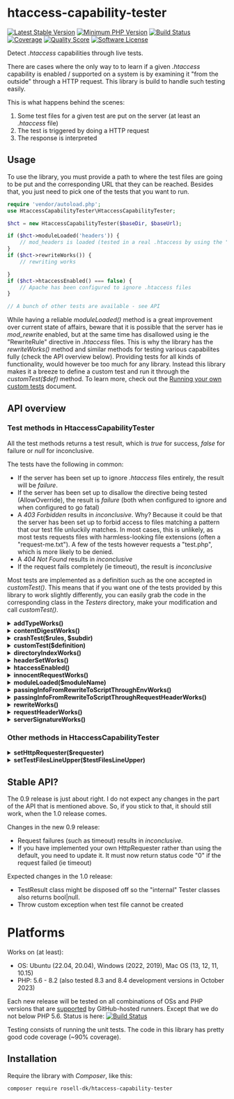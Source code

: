 # htaccess-capability-tester

[![Latest Stable Version](https://img.shields.io/packagist/v/rosell-dk/htaccess-capability-tester.svg?style=flat-square)](https://packagist.org/packages/rosell-dk/htaccess-capability-tester)
[![Minimum PHP Version](https://img.shields.io/badge/php-%3E%3D%205.6-8892BF.svg?style=flat-square)](https://php.net)
[![Build Status](https://img.shields.io/github/actions/workflow/status/rosell-dk/htaccess-capability-tester/ci.yml?branch=master&logo=GitHub&style=flat-square)](https://github.com/rosell-dk/htaccess-capability-tester/actions/workflows/ci.yml)
[![Coverage](https://img.shields.io/endpoint?url=https://little-b.it/htaccess-capability-tester/code-coverage/coverage-badge.json)](http://little-b.it/htaccess-capability-tester/code-coverage/coverage/index.html)
[![Quality Score](https://img.shields.io/scrutinizer/g/rosell-dk/htaccess-capability-tester.svg?style=flat-square)](https://scrutinizer-ci.com/g/rosell-dk/htaccess-capability-tester/)
[![Software License](https://img.shields.io/badge/license-MIT-brightgreen.svg?style=flat-square)](https://github.com/rosell-dk/htaccess-capability-tester/blob/master/LICENSE)


Detect *.htaccess* capabilities through live tests.

There are cases where the only way to to learn if a given *.htaccess* capability is enabled / supported on a system is by examining it "from the outside" through a HTTP request. This library is build to handle such testing easily.

This is what happens behind the scenes:
1. Some test files for a given test are put on the server (at least an *.htaccess* file)
2. The test is triggered by doing a HTTP request
3. The response is interpreted

## Usage

To use the library, you must provide a path to where the test files are going to be put and the corresponding URL that they can be reached. Besides that, you just need to pick one of the tests that you want to run.

```php
require 'vendor/autoload.php';
use HtaccessCapabilityTester\HtaccessCapabilityTester;

$hct = new HtaccessCapabilityTester($baseDir, $baseUrl);

if ($hct->moduleLoaded('headers')) {
    // mod_headers is loaded (tested in a real .htaccess by using the "IfModule" directive)
}
if ($hct->rewriteWorks()) {    
    // rewriting works

}
if ($hct->htaccessEnabled() === false) {
    // Apache has been configured to ignore .htaccess files
}

// A bunch of other tests are available - see API
```
While having a reliable *moduleLoaded()* method is a great improvement over current state of affairs, beware that it is possible that the server has ie *mod_rewrite* enabled, but at the same time has disallowed using ie the "RewriteRule" directive in *.htaccess* files. This is why the library has the *rewriteWorks()* method and similar methods for testing various capabilites fully (check the API overview below). Providing tests for all kinds of functionality, would however be too much for any library. Instead this library makes it a breeze to define a custom test and run it through the *customTest($def)* method. To learn more, check out the [Running your own custom tests](https://github.com/rosell-dk/htaccess-capability-tester/blob/master/docs/Running%20your%20own%20custom%20tests.md) document.

## API overview

### Test methods in HtaccessCapabilityTester

All the test methods returns a test result, which is *true* for success, *false* for failure or *null* for inconclusive.

The tests have the following in common:
- If the server has been set up to ignore *.htaccess* files entirely, the result will be *failure*.
- If the server has been set up to disallow the directive being tested (AllowOverride), the result is *failure* (both when configured to ignore and when configured to go fatal)
- A *403 Forbidden* results in *inconclusive*. Why? Because it could be that the server has been set up to forbid access to files matching a pattern that our test file unluckily matches. In most cases, this is unlikely, as most tests requests files with harmless-looking file extensions (often a "request-me.txt"). A few of the tests however requests a "test.php", which is more likely to be denied.
- A *404 Not Found* results in *inconclusive*
- If the request fails completely (ie timeout), the result is *inconclusive*


Most tests are implemented as a definition such as the one accepted in *customTest()*. This means that if you want one of the tests provided by this library to work slightly differently, you can easily grab the code in the corresponding class in the *Testers* directory, make your modification and call *customTest()*.

<details><summary><b>addTypeWorks()</b></summary>
<p><br>
Tests if the *AddType* directive works.

Implementation (YAML definition):

```yaml
subdir: add-type
files:
  - filename: '.htaccess'
    content: |
      <IfModule mod_mime.c>
          AddType image/gif .test
      </IfModule>
  - filename: 'request-me.test'
    content: 'hi'
request:
  url: 'request-me.test'

interpretation:
 - ['success', 'headers', 'contains-key-value', 'Content-Type', 'image/gif']
 - ['inconclusive', 'status-code', 'not-equals', '200']
 - ['failure', 'headers', 'not-contains-key-value', 'Content-Type', 'image/gif']
```

</p>
</details>

<details><summary><b>contentDigestWorks()</b></summary>
<p>

Implementation (YAML definition):

```yaml
subdir: content-digest
subtests:
  - subdir: on
    files:
    - filename: '.htaccess'
      content: |
        ContentDigest On
    - filename: 'request-me.txt'
      content: 'hi'
    request:
      url: 'request-me.txt'
    interpretation:
      - ['failure', 'headers', 'not-contains-key', 'Content-MD5'],

    - subdir: off
      files:
        - filename: '.htaccess'
          content: |
             ContentDigest Off
        - filename: 'request-me.txt'
          content: 'hi'
      request:
        url: 'request-me.txt'

      interpretation:
        - ['failure', 'headers', 'contains-key', 'Content-MD5']
        - ['inconclusive', 'status-code', 'not-equals', '200']
        - ['success', 'status-code', 'equals', '200']
```

</p>
</details>

<details><summary><b>crashTest($rules, $subdir)</b></summary>
<p><br>
Test if some rules makes the server "crash" (respond with 500 Internal Server Error for requests to files in the folder).
You pass the rules that you want to check.
You can optionally pass in a subdir for the tests. If you do not do that, a hash of the rules will be used.

Implementation (PHP):

```php
/**
 * @param string $htaccessRules  The rules to check
 * @param string $subSubDir      subdir for the test files. If not supplied, a fingerprint of the rules will be used
 */
public function __construct($htaccessRules, $subSubDir = null)
{
    if (is_null($subSubDir)) {
        $subSubDir = hash('md5', $htaccessRules);
    }

    $test = [
        'subdir' => 'crash-tester/' . $subSubDir,
        'subtests' => [
            [
                'subdir' => 'the-suspect',
                'files' => [
                    ['.htaccess', $htaccessRules],
                    ['request-me.txt', 'thanks'],
                ],
                'request' => [
                    'url' => 'request-me.txt',
                    'bypass-standard-error-handling' => ['all']
                ],
                'interpretation' => [
                    ['success', 'status-code', 'not-equals', '500'],
                ]
            ],
            [
                'subdir' => 'the-innocent',
                'files' => [
                    ['.htaccess', '# I am no trouble'],
                    ['request-me.txt', 'thanks'],
                ],
                'request' => [
                    'url' => 'request-me.txt',
                    'bypass-standard-error-handling' => ['all']
                ],
                'interpretation' => [
                    // The suspect crashed. But if the innocent crashes too, we cannot judge
                    ['inconclusive', 'status-code', 'equals', '500'],

                    // The innocent did not crash. The suspect is guilty!
                    ['failure'],
                ]
            ],
        ]
    ];

    parent::__construct($test);
}
```

</p>
</details>

<details><summary><b>customTest($definition)</b></summary>
<p>

Allows you to run a custom test. Check out README.md for instructions

</p>
</details>

<details><summary><b>directoryIndexWorks()</b></summary>
<p><br>
Tests if DirectoryIndex works.

Implementation (YAML definition):

```yaml
subdir: directory-index
files:
  - filename: '.htaccess'
    content: |
      <IfModule mod_dir.c>
          DirectoryIndex index2.html
      </IfModule>
  - filename: 'index.html'
    content: '0'
  - filename: 'index2.html'
    content: '1'

request:
  url: ''   # We request the index, that is why its empty
  bypass-standard-error-handling: ['404']

interpretation:
  - ['success', 'body', 'equals', '1']
  - ['failure', 'body', 'equals', '0']
  - ['failure', 'status-code', 'equals', '404']  # "index.html" might not be set to index
```

</p>
</details>

<details><summary><b>headerSetWorks()</b></summary>
<p><br>
Tests if setting a response header works using the *Header* directive.

Implementation (YAML definition):

```yaml
subdir: header-set
files:
    - filename: '.htaccess'
      content: |
          <IfModule mod_headers.c>
              Header set X-Response-Header-Test: test
          </IfModule>
    - filename: 'request-me.txt'
      content: 'hi'

request:
    url: 'request-me.txt'

interpretation:
    - [success, headers, contains-key-value, 'X-Response-Header-Test', 'test'],
    - [failure]
```

</p>
</details>

<details><summary><b>htaccessEnabled()</b></summary>
<p><br>
Apache can be configured to ignore *.htaccess* files altogether. This method tests if the *.htaccess* file is processed at all

The method works by trying out a series of subtests until a conclusion is reached. It will never come out inconclusive.

How does it work?
- The first strategy is testing a series of features, such as `rewriteWorks()`. If any of them works, well, then the *.htaccess* must have been processed.
- Secondly, the `serverSignatureWorks()` is tested. The "ServerSignature" directive is special because it is in core and cannot be disabled with AllowOverride. If this test comes out as a failure, it is so *highly likely* that the .htaccess has not been processed, that we conclude that it has not.
- Lastly, if all other methods failed, we try calling `crashTest()` on an .htaccess file that we on purpose put syntax errors in. If it crashes, the .htaccess file must have been proccessed. If it does not crash, it has not. This last method is bulletproof - so why not do it first? Because it might generate an entry in the error log.

Main part of implementation:
```php
// If we can find anything that works, well the .htaccess must have been proccesed!
if ($hct->serverSignatureWorks()    // Override: None,  Status: Core, REQUIRES PHP
    || $hct->contentDigestWorks()   // Override: Options,  Status: Core
    || $hct->addTypeWorks()         // Override: FileInfo, Status: Base, Module: mime
    || $hct->directoryIndexWorks()  // Override: Indexes,  Status: Base, Module: mod_dir
    || $hct->rewriteWorks()         // Override: FileInfo, Status: Extension, Module: rewrite
    || $hct->headerSetWorks()       // Override: FileInfo, Status: Extension, Module: headers
) {
    $status = true;
} else {
    // The serverSignatureWorks() test is special because if it comes out as a failure,
    // we can be *almost* certain that the .htaccess has been completely disabled

    $serverSignatureWorks = $hct->serverSignatureWorks();
    if ($serverSignatureWorks === false) {
        $status = false;
        $info = 'ServerSignature directive does not work - and it is in core';
    } else {
        // Last bullet in the gun:
        // Try an .htaccess with syntax errors in it.
        // (we do this lastly because it may generate an entry in the error log)
        $crashTestResult = $hct->crashTest('aoeu', 'htaccess-enabled-malformed-htaccess');
        if ($crashTestResult === false) {
            // It crashed, - which means .htaccess is processed!
            $status = true;
            $info = 'syntax error in an .htaccess causes crash';
        } elseif ($crashTestResult === true) {
            // It did not crash. So the .htaccess is not processed, as syntax errors
            // makes servers crash
            $status = false;
            $info = 'syntax error in an .htaccess does not cause crash';
        } elseif (is_null($crashTestResult)) {
            // It did crash. But so did a request to an innocent text file in a directory
            // without a .htaccess file in it. Something is making all requests fail and
            // we cannot judge.
            $status = null;
            $info = 'all requests results in 500 Internal Server Error';
        }
    }
}
return new TestResult($status, $info);
```

</p>
</details>

<details><summary><b>innocentRequestWorks()</b></summary>
<p><br>
Tests if an innocent request to a text file works. Most tests use this test when they get a 500 Internal Error, in order to decide if this is a general problem (general problem => inconclusive, specific problem => failure).

Implementation (YAML definition):

```yaml
subdir: innocent-request
files:
  - filename: 'request-me.txt'
    content: 'thank you my dear'

request:
  url: 'request-me.txt'
  bypass-standard-error-handling: 'all'

interpretation:
  - ['success', 'status-code', 'equals', '200']
  - ['inconclusive', 'status-code', 'equals', '403']
  - ['inconclusive', 'status-code', 'equals', '404']
  - ['failure']
```

</p>
</details>

<details><summary><b>moduleLoaded($moduleName)</b></summary>
<p><br>
Tests if a given module is loaded. Note that you in most cases would want to not just know if a module is loaded, but also ensure that the directives you are using are allowed. So for example, instead of calling `moduleLoaded("rewrite")`, you should probably call `rewriteWorks()`;

Implementation:

The method has many ways to test if a module is loaded, based on what works. If for example setting headers has been established to be working and we want to know if "setenvif" module is loaded, the following .htaccess rules will be tested, and the response will be examined.
```
<IfModule mod_setenvif.c>
    Header set X-Response-Header-Test: 1
</IfModule>
<IfModule !mod_setenvif.c>
    Header set X-Response-Header-Test: 0
</IfModule>
```

</p>
</details>

<details><summary><b>passingInfoFromRewriteToScriptThroughEnvWorks()</b></summary>
<p><br>
Say you have a rewrite rule that points to a PHP script and you would like to pass some information along to the PHP. Usually, you will just pass it in the query string. But this won't do if the information is sensitive. In that case, there are some tricks available. The trick being tested here tells the RewriteRule directive to set an environment variable, which in many setups can be picked up in the script.

Implementation (YAML definition):

```yaml
subdir: pass-info-from-rewrite-to-script-through-env
files:
  - filename: '.htaccess'
    content: |
      <IfModule mod_rewrite.c>

          # Testing if we can pass environment variable from .htaccess to script in a RewriteRule
          # We pass document root, because that can easily be checked by the script

          RewriteEngine On
          RewriteRule ^test\.php$ - [E=PASSTHROUGHENV:%{DOCUMENT_ROOT},L]

      </IfModule>
  - filename: 'test.php'
    content: |
      <?php

      /**
       *  Get environment variable set with mod_rewrite module
       *  Return false if the environment variable isn't found
       */
      function getEnvPassedInRewriteRule($envName) {
          // Environment variables passed through the REWRITE module have "REWRITE_" as a prefix
          // (in Apache, not Litespeed, if I recall correctly).
          // Multiple iterations causes multiple REWRITE_ prefixes, and we get many environment variables set.
          // We simply look for an environment variable that ends with what we are looking for.
          // (so make sure to make it unique)
          $len = strlen($envName);
          foreach ($_SERVER as $key => $item) {
              if (substr($key, -$len) == $envName) {
                  return $item;
              }
          }
          return false;
      }

      $result = getEnvPassedInRewriteRule('PASSTHROUGHENV');
      if ($result === false) {
          echo '0';
          exit;
      }
      echo ($result == $_SERVER['DOCUMENT_ROOT'] ? '1' : '0');

request:
  url: 'test.php'

interpretation:
  - ['success', 'body', 'equals', '1']
  - ['failure', 'body', 'equals', '0']
  - ['inconclusive', 'body', 'begins-with', '<?php']
  - ['inconclusive']
 ```

</p>
</details>

<details><summary><b>passingInfoFromRewriteToScriptThroughRequestHeaderWorks()</b></summary>
<p><br>
Say you have a rewrite rule that points to a PHP script and you would like to pass some information along to the PHP. Usually, you will just pass it in the query string. But this won't do if the information is sensitive. In that case, there are some tricks available. The trick being tested here tells the RewriteRule directive to set an environment variable which a RequestHeader directive picks up on and passes on to the script in a request header.

Implementation (YAML definition):

```yaml
subdir: pass-info-from-rewrite-to-script-through-request-header
files:
  - filename: '.htaccess'
    content: |
      <IfModule mod_rewrite.c>
          RewriteEngine On

          # Testing if we can pass an environment variable through a request header
          # We pass document root, because that can easily be checked by the script

          <IfModule mod_headers.c>
            RequestHeader set PASSTHROUGHHEADER "%{PASSTHROUGHHEADER}e" env=PASSTHROUGHHEADER
          </IfModule>
          RewriteRule ^test\.php$ - [E=PASSTHROUGHHEADER:%{DOCUMENT_ROOT},L]

      </IfModule>
  - filename: 'test.php'
    content: |
      <?php
      if (isset($_SERVER['HTTP_PASSTHROUGHHEADER'])) {
          echo ($_SERVER['HTTP_PASSTHROUGHHEADER'] == $_SERVER['DOCUMENT_ROOT'] ? 1 : 0);
          exit;
      }
      echo '0';

request:
  url: 'test.php'

interpretation:
  - ['success', 'body', 'equals', '1']
  - ['failure', 'body', 'equals', '0']
  - ['inconclusive', 'body', 'begins-with', '<?php']
  - ['inconclusive']
```

</p>
</details>

<details><summary><b>rewriteWorks()</b></summary>
<p><br>
Tests if rewriting works.

Implementation (YAML definition):
```yaml
subdir: rewrite
files:
  - filename: '.htaccess'
    content: |
      <IfModule mod_rewrite.c>
          RewriteEngine On
          RewriteRule ^0\.txt$ 1\.txt [L]
      </IfModule>
  - filename: '0.txt'
    content: '0'
  - filename: '1.txt'
    content: '1'

request:
  url: '0.txt'

interpretation:
  - [success, body, equals, '1']
  - [failure, body, equals, '0']
```

</p>
</details>

<details><summary><b>requestHeaderWorks()</b></summary>
<p><br>
Tests if a request header can be set using the *RequestHeader* directive.

Implementation (YAML definition):

```yaml
subdir: request-header
files:
  - filename: '.htaccess'
    content: |
      <IfModule mod_headers.c>
          # Certain hosts seem to strip non-standard request headers,
          # so we use a standard one to avoid a false negative
          RequestHeader set User-Agent "request-header-test"
      </IfModule>
  - filename: 'test.php'
    content: |
      <?php
      if (isset($_SERVER['HTTP_USER_AGENT'])) {
          echo  $_SERVER['HTTP_USER_AGENT'] == 'request-header-test' ? 1 : 0;
      } else {
          echo 0;
      }

request:
  url: 'test.php'

interpretation:
  - ['success', 'body', 'equals', '1']
  - ['failure', 'body', 'equals', '0']
  - ['inconclusive', 'body', 'begins-with', '<?php']
```

</p>
</details>

<details><summary><b>serverSignatureWorks()</b></summary>
<p><br>
Tests if the *ServerSignature* directive works.

Implementation (YAML definition):
```yaml
subdir: server-signature
subtests:
  - subdir: on
    files:
    - filename: '.htaccess'
      content: |
        ServerSignature On
    - filename: 'test.php'
      content: |
      <?php
      if (isset($_SERVER['SERVER_SIGNATURE']) && ($_SERVER['SERVER_SIGNATURE'] != '')) {
          echo 1;
      } else {
          echo 0;
      }
    request:
      url: 'test.php'
    interpretation:
      - ['inconclusive', 'body', 'isEmpty']
      - ['inconclusive', 'status-code', 'not-equals', '200']
      - ['failure', 'body', 'equals', '0']

  - subdir: off
    files:
    - filename: '.htaccess'
      content: |
        ServerSignature Off
    - filename: 'test.php'
      content: |
      <?php
      if (isset($_SERVER['SERVER_SIGNATURE']) && ($_SERVER['SERVER_SIGNATURE'] != '')) {
          echo 0;
      } else {
          echo 1;
      }
    request:
      url: 'test.php'
    interpretation:
      - ['inconclusive', 'body', 'isEmpty']
      - ['success', 'body', 'equals', '1']
      - ['failure', 'body', 'equals', '0']
      - ['inconclusive']
```

</p>
</details>

### Other methods in HtaccessCapabilityTester

<details><summary><b>setHttpRequester($requester)</b></summary>
<p><br>
This allows you to use another object for making HTTP requests than the standard one provided by this library. The standard one uses `file_get_contents` to make the request and is implemented in `SimpleHttpRequester.php`. You might for example prefer to use *curl* or, if you are making a Wordpress plugin, you might want to use the one provided by the Wordpress framework.
</p>
</details>

<details><summary><b>setTestFilesLineUpper($testFilesLineUpper)</b></summary>
<p><br>
This allows you to use another object for lining up the test files than the standard one provided by this library. The standard one uses `file_put_contents` to save files and is implemented in `SimpleTestFileLineUpper.php`. You will probably not need to swap the test file line-upper.
</p>
</details>

## Stable API?
The 0.9 release is just about right. I do not expect any changes in the part of the API that is mentioned above. So, if you stick to that, it should still work, when the 1.0 release comes.

Changes in the new 0.9 release:
- Request failures (such as timeout) results in *inconclusive*.
- If you have implemented your own HttpRequester rather than using the default, you need to update it. It must now return status code "0" if the request failed (ie timeout)

Expected changes in the 1.0 release:
- TestResult class might be disposed off so the "internal" Tester classes also returns bool|null.
- Throw custom exception when test file cannot be created

# Platforms
Works on (at least):
- OS: Ubuntu (22.04, 20.04), Windows (2022, 2019), Mac OS (13, 12, 11, 10.15)
- PHP: 5.6 - 8.2 (also tested 8.3 and 8.4 development versions in October 2023)

Each new release will be tested on all combinations of OSs and PHP versions that are [supported](https://github.com/marketplace/actions/setup-php-action) by GitHub-hosted runners. Except that we do not below PHP 5.6. Status is here: [![Build Status](https://github.com/rosell-dk/htaccess-capability-tester/workflows/build/badge.svg)](https://github.com/rosell-dk/htaccess-capability-tester/actions/workflows/release.yml)

Testing consists of running the unit tests. The code in this library has pretty good code coverage (~90% coverage).


## Installation
Require the library with *Composer*, like this:

```text
composer require rosell-dk/htaccess-capability-tester
```
